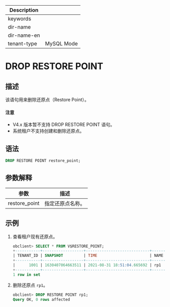 | Description   |                 |
|---------------|-----------------|
| keywords      |                 |
| dir-name      |                 |
| dir-name-en   |                 |
| tenant-type   | MySQL Mode      |

# DROP RESTORE POINT

## 描述

该语句用来删除还原点（Restore Point）。

  <main id="notice" type='notice'>
    <h4>注意</h4>
    <p><ul><li>V4.x 版本暂不支持 DROP RESTORE POINT 语句。</li><li>系统租户不支持创建和删除还原点。</li></ul></p>
  </main>

## 语法

```sql
DROP RESTORE POINT restore_point;
```

## 参数解释

|      参数       |    描述    |
|---------------|----------|
| restore_point | 指定还原点名称。 |

## 示例

1. 查看租户现有还原点。

   ```sql
   obclient> SELECT * FROM V$RESTORE_POINT;
   +-----------+------------------+----------------------------+------+
   | TENANT_ID | SNAPSHOT         | TIME                       | NAME |
   +-----------+------------------+----------------------------+------+
   |      1001 | 1630407064663511 | 2021-08-31 18:51:04.665692 | rp1  |
   +-----------+------------------+----------------------------+------+
   1 row in set
   ```

2. 删除还原点 `rp1`。

   ```sql
   obclient> DROP RESTORE POINT rp1;
   Query OK, 0 rows affected
   ```
